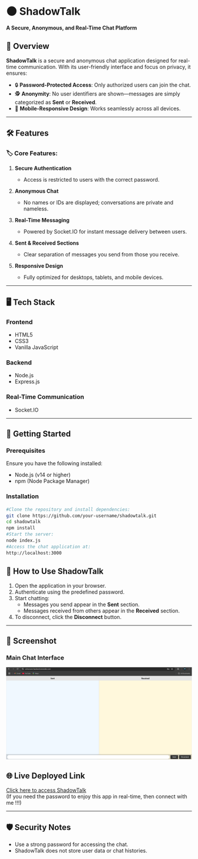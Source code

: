 # 🌑 **ShadowTalk**  
**A Secure, Anonymous, and Real-Time Chat Platform**  

## 📖 **Overview**  
**ShadowTalk** is a secure and anonymous chat application designed for real-time communication. With its user-friendly interface and focus on privacy, it ensures:  
- 🔒 **Password-Protected Access**: Only authorized users can join the chat.  
- 🕵️ **Anonymity**: No user identifiers are shown—messages are simply categorized as **Sent** or **Received**.  
- 📱 **Mobile-Responsive Design**: Works seamlessly across all devices.  

---

## 🛠️ **Features**  

### 🏷️ Core Features:  
1. **Secure Authentication**  
   - Access is restricted to users with the correct password.  

2. **Anonymous Chat**  
   - No names or IDs are displayed; conversations are private and nameless.  

3. **Real-Time Messaging**  
   - Powered by Socket.IO for instant message delivery between users.  

4. **Sent & Received Sections**  
   - Clear separation of messages you send from those you receive.  

5. **Responsive Design**  
   - Fully optimized for desktops, tablets, and mobile devices.  

---

## 🖥️ **Tech Stack**  

### **Frontend**  
- HTML5  
- CSS3  
- Vanilla JavaScript  

### **Backend**  
- Node.js  
- Express.js  

### **Real-Time Communication**  
- Socket.IO  

---

## 🚀 **Getting Started**  

### **Prerequisites**  
Ensure you have the following installed:  
- Node.js (v14 or higher)  
- npm (Node Package Manager)  

### **Installation**  
  
```bash  
#Clone the repository and install dependencies:
git clone https://github.com/your-username/shadowtalk.git  
cd shadowtalk  
npm install  
#Start the server:
node index.js  
#Access the chat application at:
http://localhost:3000  
```


## 🔑 **How to Use ShadowTalk**  
1. Open the application in your browser.  
2. Authenticate using the predefined password.  
3. Start chatting:  
   - Messages you send appear in the **Sent** section.  
   - Messages received from others appear in the **Received** section.  
4. To disconnect, click the **Disconnect** button.  

---

## 📸 **Screenshot**  
### Main Chat Interface  
![Chat Interface Screenshot](./assets/ss.png)  

## 🌐 **Live Deployed Link**  
[Click here to access ShadowTalk](https://echoroom-backend.onrender.com/)  
(If you need the password to enjoy this app in real-time, then connect with me !!!)

---

## 🛡️ **Security Notes**  
- Use a strong password for accessing the chat.  
- ShadowTalk does not store user data or chat histories.  
